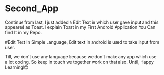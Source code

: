# Second_App

Continue from last,
I just added a Edit Text in which user gave input and this appeared as Toast.
I explain Toast in my First Android Application You Can find It in my Repo.

#Edit Text
In Simple Language, Edit text in android is used to take input from user.

Till, we don't use any language because we don't make any app which use a lot coding. So keep in touch we together work on that also. 
Until, Happy Learning!😊
